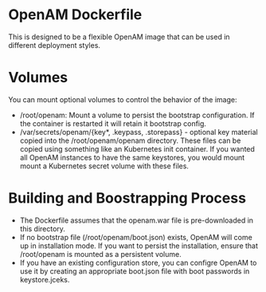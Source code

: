 # OpenAM Dockerfile 


This is designed to be a flexible OpenAM image that can be used in 
different deployment styles.

# Volumes 

You can mount optional volumes to control the behavior of the image:

* /root/openam: Mount a volume to persist the bootstrap configuration.
If the container is restarted it will retain it bootstrap config.
* /var/secrets/openam/{key*, .keypass, .storepass}  - optional key
material copied into the /root/openam/openam directory. These files 
can be copied using something like an Kubernetes init container. If you
wanted all OpenAM instances to have the same keystores, you would mount
mount a Kubernetes secret volume with these files.

# Building and Boostrapping Process

* The Dockerfile assumes that the openam.war file is pre-downloaded in this directory.
* If no bootstrap file (/root/openam/boot.json) exists, OpenAM will come up in installation mode. 
If you want to persist the installation, ensure that /root/openam is mounted as a persistent volume. 
* If you have an existing configuration store, you can configre OpenAM to use it by creating 
an appropriate boot.json file with boot passwords in keystore.jceks.





